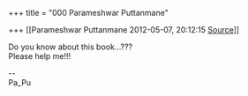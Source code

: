 +++
title = "000 Parameshwar Puttanmane"

+++
[[Parameshwar Puttanmane	2012-05-07, 20:12:15 [Source](https://groups.google.com/g/bvparishat/c/wFfDGiWXRBI)]]



Do you know about this book...???  
Please help me!!!  
  
--  
Pa_Pu  

